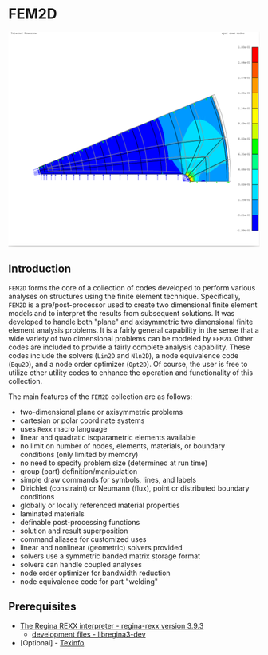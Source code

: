 # FEM2D

![intro](fem2d-srm4seg.png)

## Introduction

`FEM2D` forms the core of a collection of codes developed to perform
various analyses on structures using the finite element technique.
Specifically, `FEM2D` is a pre/post-processor used to create two
dimensional finite element models and to interpret the results from
subsequent solutions.  It was developed to handle both "plane" and
axisymmetric two dimensional finite element analysis problems.  It is a
fairly general capability in the sense that a wide variety of two
dimensional problems can be modeled by `FEM2D`.  Other codes are
included to provide a fairly complete analysis capability.  These codes
include the solvers (`Lin2D` and `Nln2D`), a node equivalence
code (`Equ2D`), and a node order optimizer (`Opt2D`).  Of 
course, the user is free to utilize other utility codes to enhance the
operation and functionality of this collection.

The main features of the `FEM2D` collection are as follows:

* two-dimensional plane or axisymmetric problems
* cartesian or polar coordinate systems
* uses `Rexx` macro language
* linear and quadratic isoparametric elements available
* no limit on number of nodes, elements, materials, or boundary conditions (only limited by memory)
* no need to specify problem size (determined at run time)
* group (part) definition/manipulation
* simple draw commands for symbols, lines, and labels
* Dirichlet (constraint) or Neumann (flux), point or distributed boundary conditions
* globally or locally referenced material properties
* laminated materials
* definable post-processing functions
* solution and result superposition
* command aliases for customized uses
* linear and nonlinear (geometric) solvers provided
* solvers use a symmetric banded matrix storage format
* solvers can handle coupled analyses
* node order optimizer for bandwidth reduction
* node equivalence code for part "welding"

## Prerequisites

* [The Regina REXX interpreter - regina-rexx version 3.9.3](https://sourceforge.net/projects/regina-rexx/files/regina-rexx/3.9.3/)
  * [development files - libregina3-dev](https://sourceforge.net/projects/regina-rexx/files/regina-rexx/3.9.3/)
* [Optional] - [Texinfo](https://www.gnu.org/software/texinfo/)
